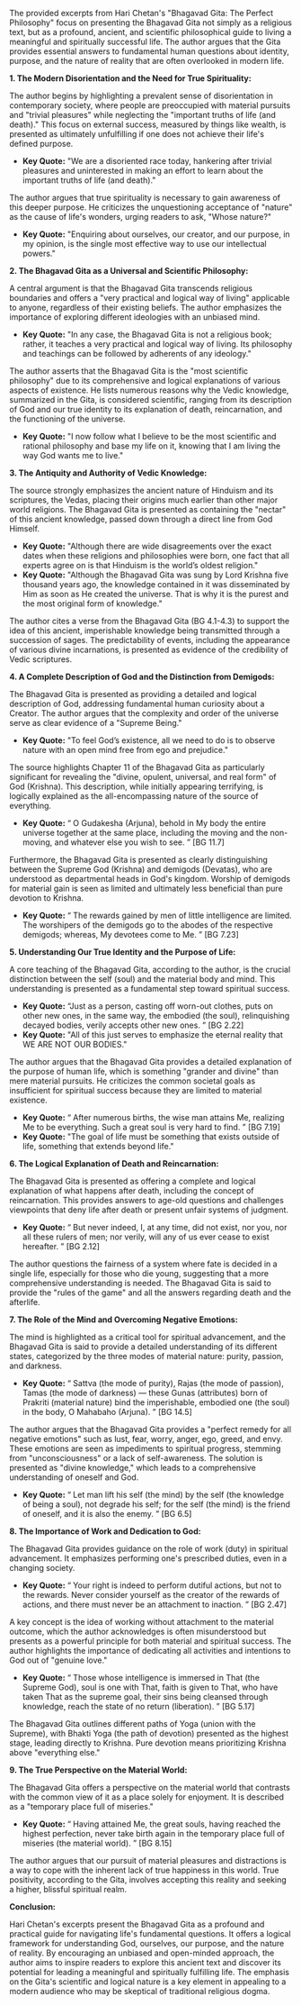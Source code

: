 The provided excerpts from Hari Chetan's "Bhagavad Gita: The Perfect Philosophy" focus on presenting the Bhagavad Gita not simply as a religious text, but as a profound, ancient, and scientific philosophical guide to living a meaningful and spiritually successful life. The author argues that the Gita provides essential answers to fundamental human questions about identity, purpose, and the nature of reality that are often overlooked in modern life.

**1. The Modern Disorientation and the Need for True Spirituality:**

The author begins by highlighting a prevalent sense of disorientation in contemporary society, where people are preoccupied with material pursuits and "trivial pleasures" while neglecting the "important truths of life (and death)." This focus on external success, measured by things like wealth, is presented as ultimately unfulfilling if one does not achieve their life's defined purpose.

- **Key Quote:** "We are a disoriented race today, hankering after trivial pleasures and uninterested in making an effort to learn about the important truths of life (and death)."

The author argues that true spirituality is necessary to gain awareness of this deeper purpose. He criticizes the unquestioning acceptance of "nature" as the cause of life's wonders, urging readers to ask, "Whose nature?"

- **Key Quote:** "Enquiring about ourselves, our creator, and our purpose, in my opinion, is the single most effective way to use our intellectual powers."

**2. The Bhagavad Gita as a Universal and Scientific Philosophy:**

A central argument is that the Bhagavad Gita transcends religious boundaries and offers a "very practical and logical way of living" applicable to anyone, regardless of their existing beliefs. The author emphasizes the importance of exploring different ideologies with an unbiased mind.

- **Key Quote:** "In any case, the Bhagavad Gita is not a religious book; rather, it teaches a very practical and logical way of living. Its philosophy and teachings can be followed by adherents of any ideology."

The author asserts that the Bhagavad Gita is the "most scientific philosophy" due to its comprehensive and logical explanations of various aspects of existence. He lists numerous reasons why the Vedic knowledge, summarized in the Gita, is considered scientific, ranging from its description of God and our true identity to its explanation of death, reincarnation, and the functioning of the universe.

- **Key Quote:** "I now follow what I believe to be the most scientific and rational philosophy and base my life on it, knowing that I am living the way God wants me to live."

**3. The Antiquity and Authority of Vedic Knowledge:**

The source strongly emphasizes the ancient nature of Hinduism and its scriptures, the Vedas, placing their origins much earlier than other major world religions. The Bhagavad Gita is presented as containing the "nectar" of this ancient knowledge, passed down through a direct line from God Himself.

- **Key Quote:** "Although there are wide disagreements over the exact dates when these religions and philosophies were born, one fact that all experts agree on is that Hinduism is the world’s oldest religion."
- **Key Quote:** "Although the Bhagavad Gita was sung by Lord Krishna five thousand years ago, the knowledge contained in it was disseminated by Him as soon as He created the universe. That is why it is the purest and the most original form of knowledge."

The author cites a verse from the Bhagavad Gita (BG 4.1-4.3) to support the idea of this ancient, imperishable knowledge being transmitted through a succession of sages. The predictability of events, including the appearance of various divine incarnations, is presented as evidence of the credibility of Vedic scriptures.

**4. A Complete Description of God and the Distinction from Demigods:**

The Bhagavad Gita is presented as providing a detailed and logical description of God, addressing fundamental human curiosity about a Creator. The author argues that the complexity and order of the universe serve as clear evidence of a "Supreme Being."

- **Key Quote:** "To feel God’s existence, all we need to do is to observe nature with an open mind free from ego and prejudice."

The source highlights Chapter 11 of the Bhagavad Gita as particularly significant for revealing the "divine, opulent, universal, and real form" of God (Krishna). This description, while initially appearing terrifying, is logically explained as the all-encompassing nature of the source of everything.

- **Key Quote:** “ O Gudakesha (Arjuna), behold in My body the entire universe together at the same place, including the moving and the non-moving, and whatever else you wish to see. ” [BG 11.7]

Furthermore, the Bhagavad Gita is presented as clearly distinguishing between the Supreme God (Krishna) and demigods (Devatas), who are understood as departmental heads in God's kingdom. Worship of demigods for material gain is seen as limited and ultimately less beneficial than pure devotion to Krishna.

- **Key Quote:** “ The rewards gained by men of little intelligence are limited. The worshipers of the demigods go to the abodes of the respective demigods; whereas, My devotees come to Me. ” [BG 7.23]

**5. Understanding Our True Identity and the Purpose of Life:**

A core teaching of the Bhagavad Gita, according to the author, is the crucial distinction between the self (soul) and the material body and mind. This understanding is presented as a fundamental step toward spiritual success.

- **Key Quote:** “Just as a person, casting off worn-out clothes, puts on other new ones, in the same way, the embodied (the soul), relinquishing decayed bodies, verily accepts other new ones. ” [BG 2.22]
- **Key Quote:** "All of this just serves to emphasize the eternal reality that WE ARE NOT OUR BODIES."

The author argues that the Bhagavad Gita provides a detailed explanation of the purpose of human life, which is something "grander and divine" than mere material pursuits. He criticizes the common societal goals as insufficient for spiritual success because they are limited to material existence.

- **Key Quote:** “ After numerous births, the wise man attains Me, realizing Me to be everything. Such a great soul is very hard to find. ” [BG 7.19]
- **Key Quote:** "The goal of life must be something that exists outside of life, something that extends beyond life."

**6. The Logical Explanation of Death and Reincarnation:**

The Bhagavad Gita is presented as offering a complete and logical explanation of what happens after death, including the concept of reincarnation. This provides answers to age-old questions and challenges viewpoints that deny life after death or present unfair systems of judgment.

- **Key Quote:** “ But never indeed, I, at any time, did not exist, nor you, nor all these rulers of men; nor verily, will any of us ever cease to exist hereafter. ” [BG 2.12]

The author questions the fairness of a system where fate is decided in a single life, especially for those who die young, suggesting that a more comprehensive understanding is needed. The Bhagavad Gita is said to provide the "rules of the game" and all the answers regarding death and the afterlife.

**7. The Role of the Mind and Overcoming Negative Emotions:**

The mind is highlighted as a critical tool for spiritual advancement, and the Bhagavad Gita is said to provide a detailed understanding of its different states, categorized by the three modes of material nature: purity, passion, and darkness.

- **Key Quote:** “ Sattva (the mode of purity), Rajas (the mode of passion), Tamas (the mode of darkness) — these Gunas (attributes) born of Prakriti (material nature) bind the imperishable, embodied one (the soul) in the body, O Mahabaho (Arjuna). ” [BG 14.5]

The author argues that the Bhagavad Gita provides a "perfect remedy for all negative emotions" such as lust, fear, worry, anger, ego, greed, and envy. These emotions are seen as impediments to spiritual progress, stemming from "unconsciousness" or a lack of self-awareness. The solution is presented as "divine knowledge," which leads to a comprehensive understanding of oneself and God.

- **Key Quote:** “ Let man lift his self (the mind) by the self (the knowledge of being a soul), not degrade his self; for the self (the mind) is the friend of oneself, and it is also the enemy. ” [BG 6.5]

**8. The Importance of Work and Dedication to God:**

The Bhagavad Gita provides guidance on the role of work (duty) in spiritual advancement. It emphasizes performing one's prescribed duties, even in a changing society.

- **Key Quote:** “ Your right is indeed to perform dutiful actions, but not to the rewards. Never consider yourself as the creator of the rewards of actions, and there must never be an attachment to inaction. ” [BG 2.47]

A key concept is the idea of working without attachment to the material outcome, which the author acknowledges is often misunderstood but presents as a powerful principle for both material and spiritual success. The author highlights the importance of dedicating all activities and intentions to God out of "genuine love."

- **Key Quote:** “ Those whose intelligence is immersed in That (the Supreme God), soul is one with That, faith is given to That, who have taken That as the supreme goal, their sins being cleansed through knowledge, reach the state of no return (liberation). ” [BG 5.17]

The Bhagavad Gita outlines different paths of Yoga (union with the Supreme), with Bhakti Yoga (the path of devotion) presented as the highest stage, leading directly to Krishna. Pure devotion means prioritizing Krishna above "everything else."

**9. The True Perspective on the Material World:**

The Bhagavad Gita offers a perspective on the material world that contrasts with the common view of it as a place solely for enjoyment. It is described as a "temporary place full of miseries."

- **Key Quote:** “ Having attained Me, the great souls, having reached the highest perfection, never take birth again in the temporary place full of miseries (the material world). ” [BG 8.15]

The author argues that our pursuit of material pleasures and distractions is a way to cope with the inherent lack of true happiness in this world. True positivity, according to the Gita, involves accepting this reality and seeking a higher, blissful spiritual realm.

**Conclusion:**

Hari Chetan's excerpts present the Bhagavad Gita as a profound and practical guide for navigating life's fundamental questions. It offers a logical framework for understanding God, ourselves, our purpose, and the nature of reality. By encouraging an unbiased and open-minded approach, the author aims to inspire readers to explore this ancient text and discover its potential for leading a meaningful and spiritually fulfilling life. The emphasis on the Gita's scientific and logical nature is a key element in appealing to a modern audience who may be skeptical of traditional religious dogma.